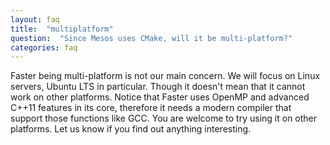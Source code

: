 ```yaml
---
layout: faq
title:  "multiplatform"
question:  "Since Mesos uses CMake, will it be multi-platform?"
categories: faq
---
```

Faster being multi-platform is not our main concern. We will focus on Linux servers, Ubuntu LTS in particular. Though it doesn't mean that it cannot work on other platforms. Notice that Faster uses OpenMP and advanced C++11 features in its core, therefore it needs a modern compiler that support those functions like GCC. You are welcome to try using it on other platforms. Let us know if you find out anything interesting.
